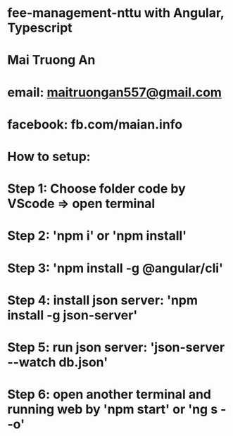 # fee-management-nttu with Angular, Typescript
# Mai Truong An
# email: maitruongan557@gmail.com
# facebook: fb.com/maian.info
# How to setup:
#  Step 1: Choose folder code by VScode => open terminal
#  Step 2: 'npm i' or 'npm install'
#  Step 3: 'npm install -g @angular/cli'
#  Step 4: install json server: 'npm install -g json-server'
#  Step 5: run json server: 'json-server --watch db.json'
#  Step 6: open another terminal and running web by 'npm start' or 'ng s --o'

